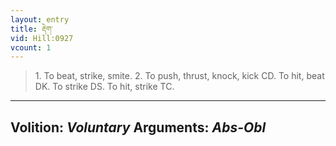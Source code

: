 ```yaml
---
layout: entry
title: རྡེག་
vid: Hill:0927
vcount: 1
---
```

> 1\. To beat, strike, smite\. 2\. To push, thrust, knock, kick CD\. To hit, beat DK\. To strike DS\. To hit, strike TC\.

---
Volition: _Voluntary_
Arguments: _Abs-Obl_
---


